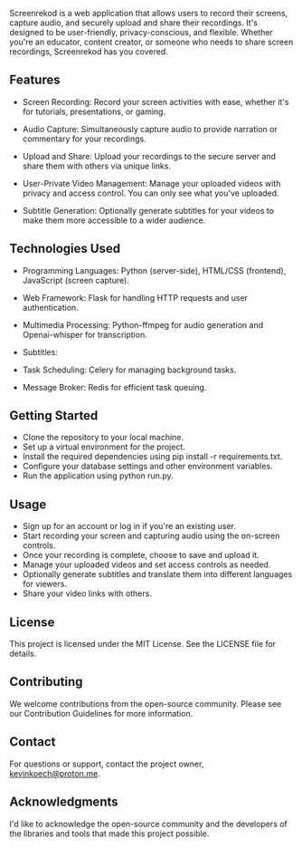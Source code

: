 
Screenrekod is a web application that allows users to record their screens, capture audio, and securely upload and share their recordings. It's designed to be user-friendly, privacy-conscious, and flexible. Whether you're an educator, content creator, or someone who needs to share screen recordings, Screenrekod has you covered.

## Features
* Screen Recording: Record your screen activities with ease, whether it's for tutorials, presentations, or gaming.

* Audio Capture: Simultaneously capture audio to provide narration or commentary for your recordings.

* Upload and Share: Upload your recordings to the secure server and share them with others via unique links.

* User-Private Video Management: Manage your uploaded videos with privacy and access control. You can only see what you've uploaded.

* Subtitle Generation: Optionally generate subtitles for your videos to make them more accessible to a wider audience.

## Technologies Used
* Programming Languages: Python (server-side), HTML/CSS (frontend), JavaScript (screen capture).

* Web Framework: Flask for handling HTTP requests and user authentication.

* Multimedia Processing: Python-ffmpeg for audio generation and Openai-whisper for transcription.

* Subtitles:

* Task Scheduling: Celery for managing background tasks.

* Message Broker: Redis for efficient task queuing.

## Getting Started
* Clone the repository to your local machine.
* Set up a virtual environment for the project.
* Install the required dependencies using pip install -r requirements.txt.
* Configure your database settings and other environment variables.
* Run the application using python run.py.

## Usage
* Sign up for an account or log in if you're an existing user.
* Start recording your screen and capturing audio using the on-screen controls.
* Once your recording is complete, choose to save and upload it.
* Manage your uploaded videos and set access controls as needed.
* Optionally generate subtitles and translate them into different languages for viewers.
* Share your video links with others.

## License
This project is licensed under the MIT License. See the LICENSE file for details.

## Contributing
We welcome contributions from the open-source community. Please see our Contribution Guidelines for more information.

## Contact
For questions or support, contact the project owner, kevinkoech@proton.me.

## Acknowledgments
I'd like to acknowledge the open-source community and the developers of the libraries and tools that made this project possible.

